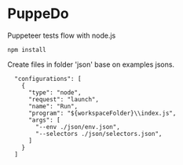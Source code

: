 # PuppeDo
Puppeteer tests flow with node.js

```
npm install
```

Create files in folder 'json' base on examples jsons.

```
  "configurations": [
    {
      "type": "node",
      "request": "launch",
      "name": "Run",
      "program": "${workspaceFolder}\\index.js",
      "args": [
        "--env ./json/env.json",
        "--selectors ./json/selectors.json",
      ]
    }
  ]
```